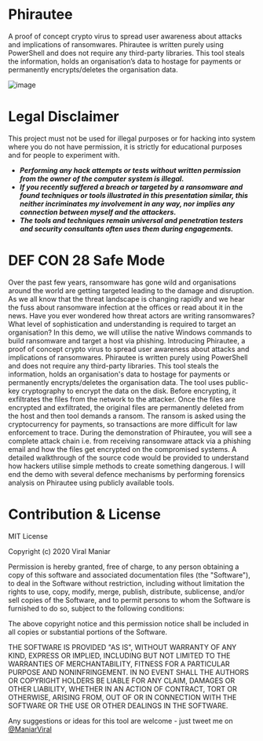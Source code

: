# Phirautee
A proof of concept crypto virus to spread user awareness about attacks and implications of ransomwares. Phirautee is written purely using PowerShell and does not require any third-party libraries. This tool steals the information, holds an organisation’s data to hostage for payments or permanently encrypts/deletes the organisation data. 

![image](https://user-images.githubusercontent.com/3501170/79039950-3c465600-7c28-11ea-9390-df6594573abb.png)

# Legal Disclaimer
This project must not be used for illegal purposes or for hacking into system where you do not have permission, it is strictly for educational purposes and for people to experiment with.
<B><I>
 - Performing any hack attempts or tests without written permission from the owner of the computer system is illegal.
 - If you recently suffered a breach or targeted by a ransomware and found techniques or tools illustrated in this presentation similar, this neither incriminates my involvement in any way, nor implies any connection between myself and the attackers.
- The tools and techniques remain universal and penetration testers and security consultants often uses them during engagements. 
</I></B>

# DEF CON 28 Safe Mode

Over the past few years, ransomware has gone wild and organisations around the world are getting targeted leading to the damage and disruption. As we all know that the threat landscape is changing rapidly and we hear the fuss about ransomware infection at the offices or read about it in the news. Have you ever wondered how threat actors are writing ransomwares? What level of sophistication and understanding is required to target an organisation? In this demo, we will utilise the native Windows commands to build ransomware and target a host via phishing. Introducing Phirautee, a proof of concept crypto virus to spread user awareness about attacks and implications of ransomwares. Phirautee is written purely using PowerShell and does not require any third-party libraries. This tool steals the information, holds an organisation's data to hostage for payments or permanently encrypts/deletes the organisation data. The tool uses public-key cryptography to encrypt the data on the disk. Before encrypting, it exfiltrates the files from the network to the attacker. Once the files are encrypted and exfiltrated, the original files are permanently deleted from the host and then tool demands a ransom. The ransom is asked using the cryptocurrency for payments, so transactions are more difficult for law enforcement to trace. During the demonstration of Phirautee, you will see a complete attack chain i.e. from receiving ransomware attack via a phishing email and how the files get encrypted on the compromised systems. A detailed walkthrough of the source code would be provided to understand how hackers utilise simple methods to create something dangerous. I will end the demo with several defence mechanisms by performing forensics analysis on Phirautee using publicly available tools.

# Contribution & License

MIT License

Copyright (c) 2020 Viral Maniar

Permission is hereby granted, free of charge, to any person obtaining a copy
of this software and associated documentation files (the "Software"), to deal
in the Software without restriction, including without limitation the rights
to use, copy, modify, merge, publish, distribute, sublicense, and/or sell
copies of the Software, and to permit persons to whom the Software is
furnished to do so, subject to the following conditions:

The above copyright notice and this permission notice shall be included in all
copies or substantial portions of the Software.

THE SOFTWARE IS PROVIDED "AS IS", WITHOUT WARRANTY OF ANY KIND, EXPRESS OR
IMPLIED, INCLUDING BUT NOT LIMITED TO THE WARRANTIES OF MERCHANTABILITY,
FITNESS FOR A PARTICULAR PURPOSE AND NONINFRINGEMENT. IN NO EVENT SHALL THE
AUTHORS OR COPYRIGHT HOLDERS BE LIABLE FOR ANY CLAIM, DAMAGES OR OTHER
LIABILITY, WHETHER IN AN ACTION OF CONTRACT, TORT OR OTHERWISE, ARISING FROM,
OUT OF OR IN CONNECTION WITH THE SOFTWARE OR THE USE OR OTHER DEALINGS IN THE
SOFTWARE.

Any suggestions or ideas for this tool are welcome - just tweet me on [@ManiarViral](https://twitter.com/maniarviral)

